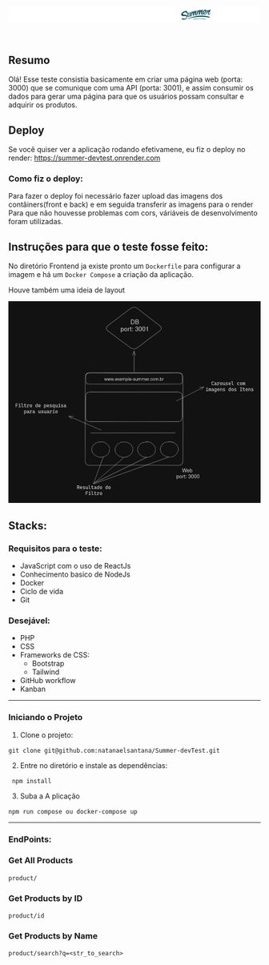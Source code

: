 ![banner](.imgs/banner.png)

<br />

## Resumo

Olá! Esse teste consistia basicamente em criar uma página web (porta: 3000) que se comunique com uma API (porta: 3001), e assim consumir os dados para gerar uma página para que os usuários possam consultar e adquirir os produtos.

## Deploy
Se você quiser ver a aplicação rodando efetivamene, eu fiz o deploy no render: https://summer-devtest.onrender.com

### Como fiz o deploy: 
Para fazer o deploy foi necessário fazer upload das imagens dos contâiners(front e back) e em seguida transferir as imagens para o render
Para que não houvesse problemas com cors, váriáveis de desenvolvimento foram utilizadas. 



## Instruções para que o teste fosse feito: 
No diretório Frontend ja existe pronto um `Dockerfile` para configurar a imagem e há um `Docker Compose` a criação da aplicação.

Houve também uma ideia de layout

![exemple](.imgs/exemple.png)

## Stacks:

### Requisitos para o teste:

- JavaScript com o uso de ReactJs
- Conhecimento basico de NodeJs
- Docker
- Ciclo de vida
- Git

### Desejável:

- PHP
- CSS
- Frameworks de CSS:
  - Bootstrap
  - Tailwind
- GitHub workflow
- Kanban

<hr />

### Iniciando o Projeto

1. Clone o projeto:

```
git clone git@github.com:natanaelsantana/Summer-devTest.git
```

2. Entre no diretório e instale as dependências:

```
 npm install
```

3. Suba a A plicação

```
npm run compose ou docker-compose up
```

<hr />

### EndPoints:

### Get All Products

```
product/
```

### Get Products by ID

```
product/id
```

### Get Products by Name

```
product/search?q=<str_to_search>
```
